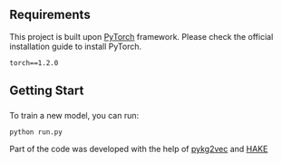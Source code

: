 

## Requirements
This project is built upon [PyTorch](https://pytorch.org) framework. Please check the official installation guide to install PyTorch.
```
torch==1.2.0
```

## Getting Start
###
To train a new model, you can run:
```
python run.py
```

Part of the code was developed with the help of [pykg2vec](https://github.com/Sujit-O/pykg2vec) and [HAKE](https://github.com/MIRALab-USTC/KGE-HAKE)

